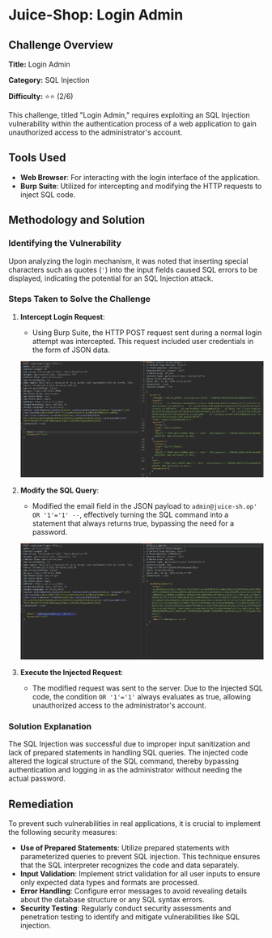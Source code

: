 # Juice-Shop: Login Admin

## Challenge Overview

**Title:** Login Admin

**Category:** SQL Injection

**Difficulty:** ⭐⭐ (2/6)

This challenge, titled "Login Admin," requires exploiting an SQL Injection vulnerability within the authentication process of a web application to gain unauthorized access to the administrator's account.

## Tools Used

- **Web Browser**: For interacting with the login interface of the application.
- **Burp Suite**: Utilized for intercepting and modifying the HTTP requests to inject SQL code.

## Methodology and Solution

### Identifying the Vulnerability

Upon analyzing the login mechanism, it was noted that inserting special characters such as quotes (`'`) into the input fields caused SQL errors to be displayed, indicating the potential for an SQL Injection attack.

### Steps Taken to Solve the Challenge

1. **Intercept Login Request**:
   - Using Burp Suite, the HTTP POST request sent during a normal login attempt was intercepted. This request included user credentials in the form of JSON data.

   ![normal login](../assets/difficulty2/login_admin_1.png)

2. **Modify the SQL Query**:
   - Modified the email field in the JSON payload to `admin@juice-sh.op' OR '1'='1' --`, effectively turning the SQL command into a statement that always returns true, bypassing the need for a password.

    ![modified request](../assets/difficulty2/login_admin_2.png)
    
3. **Execute the Injected Request**:
   - The modified request was sent to the server. Due to the injected SQL code, the condition `OR '1'='1'` always evaluates as true, allowing unauthorized access to the administrator's account.

### Solution Explanation

The SQL Injection was successful due to improper input sanitization and lack of prepared statements in handling SQL queries. The injected code altered the logical structure of the SQL command, thereby bypassing authentication and logging in as the administrator without needing the actual password.

## Remediation

To prevent such vulnerabilities in real applications, it is crucial to implement the following security measures:

- **Use of Prepared Statements**: Utilize prepared statements with parameterized queries to prevent SQL injection. This technique ensures that the SQL interpreter recognizes the code and data separately.
- **Input Validation**: Implement strict validation for all user inputs to ensure only expected data types and formats are processed.
- **Error Handling**: Configure error messages to avoid revealing details about the database structure or any SQL syntax errors.
- **Security Testing**: Regularly conduct security assessments and penetration testing to identify and mitigate vulnerabilities like SQL injection.

